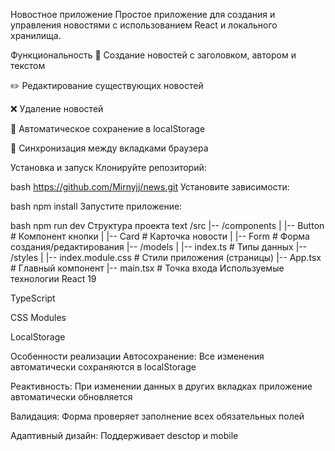 Новостное приложение
Простое приложение для создания и управления новостями с использованием React и локального хранилища.

Функциональность
📝 Создание новостей с заголовком, автором и текстом

✏️ Редактирование существующих новостей

❌ Удаление новостей

💾 Автоматическое сохранение в localStorage

🔄 Синхронизация между вкладками браузера

Установка и запуск
Клонируйте репозиторий:

bash
https://github.com/Mirnyjj/news.git
Установите зависимости:

bash
npm install
Запустите приложение:

bash
npm run dev
Структура проекта
text
/src
|-- /components
| |-- Button # Компонент кнопки
| |-- Card # Карточка новости
| |-- Form # Форма создания/редактирования
|-- /models
| |-- index.ts # Типы данных
|-- /styles
| |-- index.module.css # Стили приложения (страницы)
|-- App.tsx # Главный компонент
|-- main.tsx # Точка входа
Используемые технологии
React 19

TypeScript

CSS Modules

LocalStorage

Особенности реализации
Автосохранение: Все изменения автоматически сохраняются в localStorage

Реактивность: При изменении данных в других вкладках приложение автоматически обновляется

Валидация: Форма проверяет заполнение всех обязательных полей

Адаптивный дизайн: Поддерживает desctop и mobile
